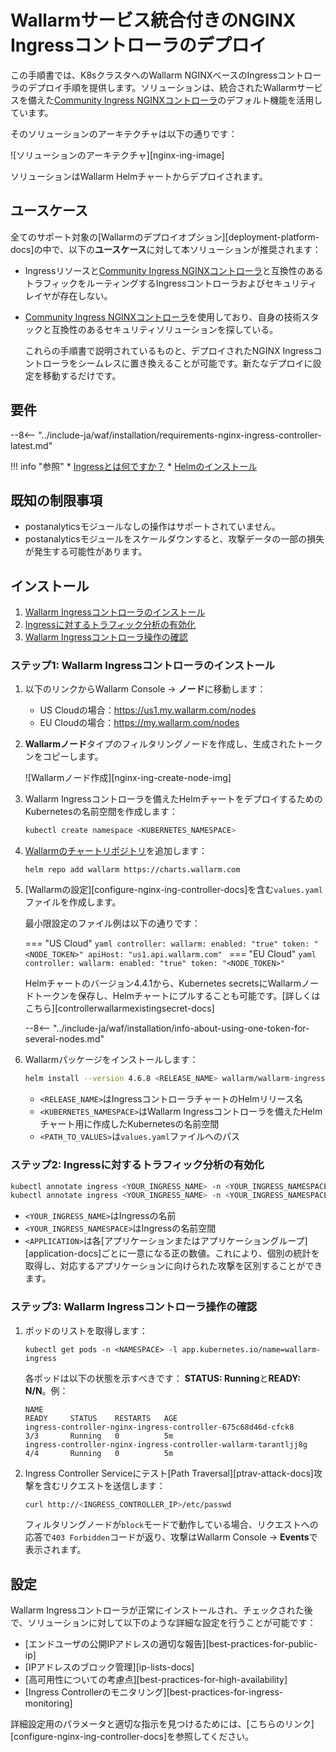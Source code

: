 # Wallarmサービス統合付きのNGINX Ingressコントローラのデプロイ

この手順書では、K8sクラスタへのWallarm NGINXベースのIngressコントローラのデプロイ手順を提供します。ソリューションは、統合されたWallarmサービスを備えた[Community Ingress NGINXコントローラ](https://github.com/kubernetes/ingress-nginx)のデフォルト機能を活用しています。

そのソリューションのアーキテクチャは以下の通りです：

![ソリューションのアーキテクチャ][nginx-ing-image]

ソリューションはWallarm Helmチャートからデプロイされます。

## ユースケース

全てのサポート対象の[Wallarmのデプロイオプション][deployment-platform-docs]の中で、以下の**ユースケース**に対して本ソリューションが推奨されます：

* Ingressリソースと[Community Ingress NGINXコントローラ](https://github.com/kubernetes/ingress-nginx)と互換性のあるトラフィックをルーティングするIngressコントローラおよびセキュリティレイヤが存在しない。
* [Community Ingress NGINXコントローラ](https://github.com/kubernetes/ingress-nginx)を使用しており、自身の技術スタックと互換性のあるセキュリティソリューションを探している。

    これらの手順書で説明されているものと、デプロイされたNGINX Ingressコントローラをシームレスに置き換えることが可能です。新たなデプロイに設定を移動するだけです。

## 要件

--8<-- "../include-ja/waf/installation/requirements-nginx-ingress-controller-latest.md"

!!! info "参照"
    * [Ingressとは何ですか？](https://kubernetes.io/docs/concepts/services-networking/ingress/)
    * [Helmのインストール](https://helm.sh/docs/intro/install/)

## 既知の制限事項

* postanalyticsモジュールなしの操作はサポートされていません。
* postanalyticsモジュールをスケールダウンすると、攻撃データの一部の損失が発生する可能性があります。

## インストール

1. [Wallarm Ingressコントローラのインストール](#ステップ1-wallarm-ingress-コントローラのインストール)
2. [Ingressに対するトラフィック分析の有効化](#ステップ2-Ingressに対するトラフィック分析の有効化)
3. [Wallarm Ingressコントローラ操作の確認](#ステップ3-wallarm-ingress-コントローラ操作の確認)

### ステップ1: Wallarm Ingressコントローラのインストール

1. 以下のリンクからWallarm Console → **ノード**に移動します：
   * US Cloudの場合：https://us1.my.wallarm.com/nodes
   * EU Cloudの場合：https://my.wallarm.com/nodes
2. **Wallarmノード**タイプのフィルタリングノードを作成し、生成されたトークンをコピーします。

    ![Wallarmノード作成][nginx-ing-create-node-img]
3. Wallarm Ingressコントローラを備えたHelmチャートをデプロイするためのKubernetesの名前空間を作成します：

    ```bash
    kubectl create namespace <KUBERNETES_NAMESPACE>
    ```
4. [Wallarmのチャートリポジトリ](https://charts.wallarm.com/)を追加します：
    ```
    helm repo add wallarm https://charts.wallarm.com
    ```
4. [Wallarmの設定][configure-nginx-ing-controller-docs]を含む`values.yaml`ファイルを作成します。

    最小限設定のファイル例は以下の通りです：

    === "US Cloud"
        ```yaml
        controller:
          wallarm:
            enabled: "true"
            token: "<NODE_TOKEN>"
            apiHost: "us1.api.wallarm.com"
        ```
    === "EU Cloud"
        ```yaml
        controller:
          wallarm:
            enabled: "true"
            token: "<NODE_TOKEN>"
        ```    

    Helmチャートのバージョン4.4.1から、Kubernetes secretsにWallarmノードトークンを保存し、Helmチャートにプルすることも可能です。[詳しくはこちら][controllerwallarmexistingsecret-docs]
    
    --8<-- "../include-ja/waf/installation/info-about-using-one-token-for-several-nodes.md"
5. Wallarmパッケージをインストールします：

    ``` bash
    helm install --version 4.6.8 <RELEASE_NAME> wallarm/wallarm-ingress -n <KUBERNETES_NAMESPACE> -f <PATH_TO_VALUES>
    ```

    * `<RELEASE_NAME>`はIngressコントローラチャートのHelmリリース名
    * `<KUBERNETES_NAMESPACE>`はWallarm Ingressコントローラを備えたHelmチャート用に作成したKubernetesの名前空間
    * `<PATH_TO_VALUES>`は`values.yaml`ファイルへのパス

### ステップ2: Ingressに対するトラフィック分析の有効化

``` bash
kubectl annotate ingress <YOUR_INGRESS_NAME> -n <YOUR_INGRESS_NAMESPACE> nginx.ingress.kubernetes.io/wallarm-mode=monitoring
kubectl annotate ingress <YOUR_INGRESS_NAME> -n <YOUR_INGRESS_NAMESPACE> nginx.ingress.kubernetes.io/wallarm-application="<APPLICATION_ID>"
```
* `<YOUR_INGRESS_NAME>`はIngressの名前
* `<YOUR_INGRESS_NAMESPACE>`はIngressの名前空間
* `<APPLICATION>`は各[アプリケーションまたはアプリケーショングループ][application-docs]ごとに一意になる正の数値。これにより、個別の統計を取得し、対応するアプリケーションに向けられた攻撃を区別することができます。

### ステップ3: Wallarm Ingressコントローラ操作の確認

1. ポッドのリストを取得します：
    ```
    kubectl get pods -n <NAMESPACE> -l app.kubernetes.io/name=wallarm-ingress
    ```

    各ポッドは以下の状態を示すべきです： **STATUS: Running**と**READY: N/N**。例：

    ```
    NAME                                                              READY     STATUS    RESTARTS   AGE
    ingress-controller-nginx-ingress-controller-675c68d46d-cfck8      3/3       Running   0          5m
    ingress-controller-nginx-ingress-controller-wallarm-tarantljj8g   4/4       Running   0          5m
    ```
2. Ingress Controller Serviceにテスト[Path Traversal][ptrav-attack-docs]攻撃を含むリクエストを送信します：
   
    ```bash
    curl http://<INGRESS_CONTROLLER_IP>/etc/passwd
    ```

    フィルタリングノードが`block`モードで動作している場合、リクエストへの応答で`403 Forbidden`コードが返り、攻撃はWallarm Console → **Events**で表示されます。

## 設定

Wallarm Ingressコントローラが正常にインストールされ、チェックされた後で、ソリューションに対して以下のような詳細な設定を行うことが可能です：

* [エンドユーザの公開IPアドレスの適切な報告][best-practices-for-public-ip]
* [IPアドレスのブロック管理][ip-lists-docs]
* [高可用性についての考慮点][best-practices-for-high-availability]
* [Ingress Controllerのモニタリング][best-practices-for-ingress-monitoring]

詳細設定用のパラメータと適切な指示を見つけるためには、[こちらのリンク][configure-nginx-ing-controller-docs]を参照してください。